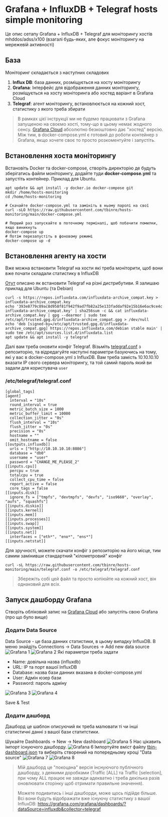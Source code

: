 # Grafana + InfluxDB + Telegraf hosts simple monitoring
Це опис сетапу Grafana + InfluxDB + Telegraf для моніторингу хостів mhddos/adss/x100 (взагалі будь-яких, але фокус моніторингу на мережевій активності)

## База
Моніторинг складається з наступних складових
1. **Influx DB**: база данних, розміщується на хосту моніторингу
2. **Grafana**: Інтерфейс для відображення данних моніторингу, розміщується на хосту моніторинга або хостед варіант в Grafana Cloud
3. **Telegraf**: агент моніторингу, встановлюється на кожний хост, статистику з якого треба збирати

> В рамках цієї інструкції ми не будемо працювати з Grafana запущеною на своємо хості, тому-що в цьому немає жодного сенсу. [Grafana Cloud](https://grafana.com/) абсолютно безкоштовно дає "хостед" версію.
> Між тим, в docker-compose.yml є готовий до роботи контейнер з Grafana, якщо хочете своє то просто розкоментуйте і запустіть.

## Встановлення хоста моніторингу
Встановіть Docker та docker-compose, створіть директорію де будуть зберігатись файли моніторингу, додайте туди **docker-compose.yml** та запустіть контейнер.
Приклад для Ubuntu.

```shell
apt update && apt install -y docker.io docker-compose git
mkdir /home/hosts-monitoring
cd /home/hosts-monitoring

# Скачайте docker-compose.yml та замініть в ньому паролі на свої
curl -sLO https://raw.githubusercontent.com/tbinre/hosts-monitoring/main/docker-compose.yml

# Перший раз запускайте в поточному терміналі, щоб побачити помилки, якщо виникнуть
docker-compose up 
# Потім перезапустіть в фоновому режимі
docker-compose up -d
```

## Встановлення агенту на хости
Вже можна встановити Telegraf на хости які треба моніторити, щоб вони вже почати складали статистику в InfluxDB

[Отут](https://docs.influxdata.com/telegraf/v1/install/#install) описано як встановити Telegraf на різні дистрибутиви. Я залишаю приклад для Ubuntu (та Debian)

```shell
curl -s https://repos.influxdata.com/influxdata-archive_compat.key > influxdata-archive_compat.key
echo '393e8779c89ac8d958f81f942f9ad7fb82a25e133faddaf92e15b16e6ac9ce4c influxdata-archive_compat.key' | sha256sum -c && cat influxdata-archive_compat.key | gpg --dearmor | sudo tee /etc/apt/trusted.gpg.d/influxdata-archive_compat.gpg > /dev/null
echo 'deb [signed-by=/etc/apt/trusted.gpg.d/influxdata-archive_compat.gpg] https://repos.influxdata.com/debian stable main' | sudo tee /etc/apt/sources.list.d/influxdata.list
apt update && apt install -y telegraf
```

Далі вам треба оновити конфіг Telegraf. Візьміть [telegraf.conf](https://raw.githubusercontent.com/tbinre/hosts-monitoring/main/telegraf.conf) з репозиторію, та відредагуйте наступні параметри базуючись на тому, які у вас в docker-compose.yml з InfluxDB.
Вам треба замість 10.10.10.10 вказати IP свого сервера моніторингу, та той самий пароль який ви задали для користувача `user` 
### /etc/telegraf/telegraf.conf
```
[global_tags]
[agent]
  interval = "10s"
  round_interval = true
  metric_batch_size = 1000
  metric_buffer_limit = 10000
  collection_jitter = "0s"
  flush_interval = "10s"
  flush_jitter = "0s"
  precision = "0s"
  hostname = ""
  omit_hostname = false
[[outputs.influxdb]]
  urls = ["http://10.10.10.10:8086"]
  database = "db0"
  username = "user"
  password = "CHANGE_ME_PLEASE_2"
[[inputs.cpu]]
  percpu = true
  totalcpu = true
  collect_cpu_time = false
  report_active = false
  core_tags = false
[[inputs.disk]]
  ignore_fs = ["tmpfs", "devtmpfs", "devfs", "iso9660", "overlay", "aufs", "squashfs"]
[[inputs.diskio]]
[[inputs.kernel]]
[[inputs.mem]]
[[inputs.processes]]
[[inputs.swap]]
[[inputs.system]]
[[inputs.net]]
  interfaces = ["eth*", "eno*", "ens*"]
[[inputs.netstat]]
```
Для зручності, можете скачати конфіг з репозиторію на його місце, тим самим замінивши стандартний "кілометровий" конфіг
```shell
curl -sL https://raw.githubusercontent.com/tbinre/hosts-monitoring/main/telegraf.conf -o /etc/telegraf/telegraf.conf
```
> Збережіть собі цей файл та просто копіюйте на кожний хост, він однаковий для всіх.


## Запуск дашборду Grafana
Створіть обліковий запис на [Grafana Cloud](https://grafana.com/) або запустіть свою Grafana (про що було вище)

### Додати Data Source
Data Source - це база данних статистики, в цьому випадку InfluxDB. В меню знайдіть Connections -> Data Sources -> Add new data source
![](docs-images/grafana_1.png "Grafana 1")
![](docs-images/grafana_2.png "Grafana 2")
Які параметри треба задати
- Name: довільна назва (influxdb)
- URL: IP та порт вашої InfluxDB 
- Database: назва бази данних вказана в docker-compose.yml
- User: Адмін юзер бази
- Password: пароль адміну

![](docs-images/grafana_3.png "Grafana 3")
![](docs-images/grafana_4.png "Grafana 4")

Save & Test

### Додати дашборд
Дашборд це шаблон описуючий як треба малювати ті чи інші статистичні данні з вашої бази статитстики.

Шукайте Dashboards -> New -> New dashboard
![](docs-images/grafana_5.png "Grafana 5")
Нас цікавить імпорт існуючого дашборду.
![](docs-images/grafana_6.png "Grafana 6")
Імпортуйте вміст файлу [tbin-dashboard.json](https://raw.githubusercontent.com/tbinre/hosts-monitoring/main/tbin-dashboard.json) та виберіть створений на попередньому кроці "Data source"
![](docs-images/grafana_7.png "Grafana 7")
![](docs-images/grafana_8.png "Grafana 8")

> Мій дашборд це "покоцана" версія інснуючого публічного дашборду, з деякими доробками (Traffic [ALL] та Traffic [selection], при чому ALL працює не завжди адекватно і треба декілька разів оновлювати сторінку щоб отримати правильне значення).
> 
> Можете подивитись і інші дашборди, може щось підійде більше.
> Всі вони будуть відображати вже існуючу статистику з вашої InfluxDB: https://grafana.com/grafana/dashboards/?dataSource=influxdb&collector=telegraf